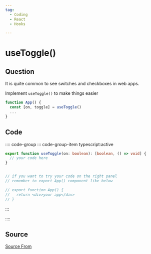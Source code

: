```yaml
---
tag:
  - Coding
  - React
  - Hooks

---
```

  
# useToggle()

## Question
It is quite common to see switches and checkboxes in web apps.

Implement `useToggle()` to make things easier

```ts
function App() {
  const [on, toggle] = useToggle()
  ...
}
```

## Code
:::: code-group
::: code-group-item typescript:active
```typescript
export function useToggle(on: boolean): [boolean, () => void] {
  // your code here
}


// if you want to try your code on the right panel
// remember to export App() component like below

// export function App() {
//   return <div>your app</div>
// }
```
:::
    
::::



##  Source
[Source From](https://bigfrontend.dev/react/useToggle)

  